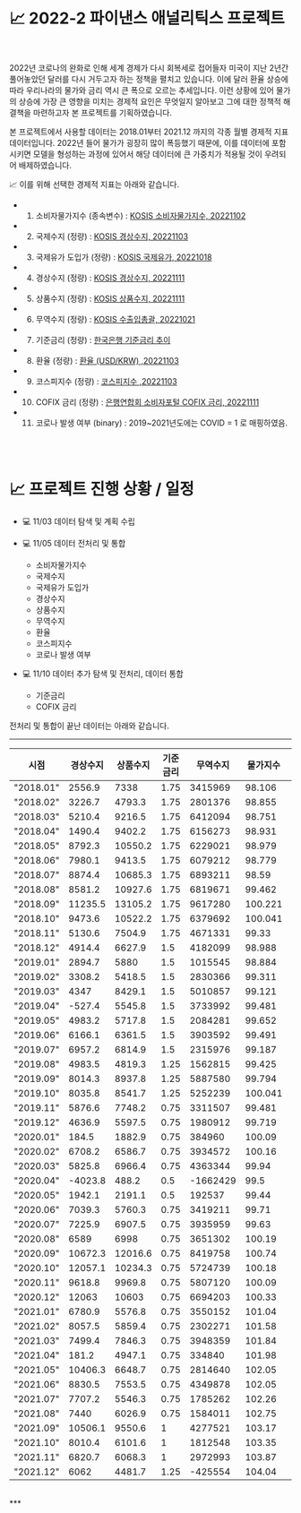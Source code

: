 # 📈 2022-2 파이낸스 애널리틱스 프로젝트  

<br>  

 2022년 코로나의 완화로 인해 세계 경제가 다시 회복세로 접어들자 미국이 지난 2년간 풀어놓았던 달러를 다시 거두고자 하는 정책을 펼치고 있습니다. 이에 달러 환율 상승에 따라 우리나라의 물가와 금리 역시 큰 폭으로 오르는 추세입니다. 이런 상황에 있어 물가의 상승에 가장 큰 영향을 미치는 경제적 요인은 무엇일지 알아보고 그에 대한 정책적 해결책을 마련하고자 본 프로젝트를 기획하였습니다.<br>  
 
 본 프로젝트에서 사용할 데이터는 2018.01부터 2021.12 까지의 각종 월별 경제적 지표 데이터입니다. 2022년 들어 물가가 굉장히 많이 폭등했기 때문에, 이를 데이터에 포함시키면 모델을 형성하는 과정에 있어서 해당 데이터에 큰 가중치가 적용될 것이 우려되어 배제하였습니다.<br>  
 
 
📈 이를 위해 선택한 경제적 지표는 아래와 같습니다.  

  - 1. 소비자물가지수 (종속변수) : [KOSIS 소비자물가지수, 20221102](https://kosis.kr/statHtml/statHtml.do?orgId=101&tblId=DT_1J20003&vw_cd=MT_ZTITLE&list_id=P2_6&seqNo=&lang_mode=ko&language=kor&obj_var_id=&itm_id=&conn_path=MT_ZTITLE)
  - 2. 국제수지 (정량) : [KOSIS 경상수지, 20221103](https://kosis.kr/statHtml/statHtml.do?orgId=301&tblId=DT_301Y013&vw_cd=MT_ZTITLE&list_id=S2_301008_001&seqNo=&lang_mode=ko&language=kor&obj_var_id=&itm_id=&conn_path=MT_ZTITLE)
  - 3. 국제유가 도입가 (정량) : [KOSIS 국제유가, 20221018](https://kosis.kr/statHtml/statHtml.do?orgId=392&tblId=DT_AA123&vw_cd=MT_ZTITLE&list_id=T_21&seqNo=&lang_mode=ko&language=kor&obj_var_id=&itm_id=&conn_path=MT_ZTITLE)
  - 4. 경상수지 (정량) : [KOSIS 경상수지, 20221111](https://kosis.kr/statHtml/statHtml.do?orgId=301&tblId=DT_301Y017&vw_cd=MT_ZTITLE&list_id=S2_301008_001&seqNo=&lang_mode=ko&language=kor&obj_var_id=&itm_id=&conn_path=MT_ZTITLE)
  - 5. 상품수지 (정량) : [KOSIS 상품수지, 20221111](https://kosis.kr/statHtml/statHtml.do?orgId=301&tblId=DT_301Y017&vw_cd=MT_ZTITLE&list_id=S2_301008_001&seqNo=&lang_mode=ko&language=kor&obj_var_id=&itm_id=&conn_path=MT_ZTITLE)
  - 6. 무역수지 (정량) : [KOSIS 수출입총괄, 20221021](https://kosis.kr/statHtml/statHtml.do?orgId=134&tblId=DT_134001_001&vw_cd=MT_ZTITLE&list_id=&scrId=&seqNo=&lang_mode=ko&obj_var_id=&itm_id=&conn_path=E1&docId=0388621915&markType=S&itmNm=%EC%A0%84%EA%B5%AD)
  - 7. 기준금리 (정량) : [한국은행 기준금리 추이](https://www.bok.or.kr/portal/singl/baseRate/list.do?dataSeCd=01&menuNo=200643)
  - 8. 환율 (정량) : [환율 (USD/KRW) ,20221103](https://kr.investing.com/currencies/usd-krw-historical-data)
  - 9. 코스피지수 (정량) : [코스피지수 ,20221103](https://kr.investing.com/indices/kospi-historical-data)
  - 10. COFIX 금리 (정량) : [은행연합회 소비자포털 COFIX 금리, 20221111](https://portal.kfb.or.kr/fingoods/cofix.php)
  - 11. 코로나 발생 여부 (binary) : 2019~2021년도에는 COVID = 1 로 매핑하였음.  
<br>  
<br>  

# 📈 프로젝트 진행 상황 / 일정  

- 💻 11/03 데이터 탐색 및 계획 수립<br>  
  
- 💻 11/05 데이터 전처리 및 통합  
  - 소비자물가지수  
  - 국제수지  
  - 국제유가 도입가  
  - 경상수지  
  - 상품수지  
  - 무역수지  
  - 환율  
  - 코스피지수  
  - 코로나 발생 여부<br>  
  
- 💻 11/10 데이터 추가 탐색 및 전처리, 데이터 통합  
  - 기준금리  
  - COFIX 금리  
  
전처리 및 통합이 끝난 데이터는 아래와 같습니다.  

***  

| 시점        | 경상수지    | 상품수지    | 기준금리 | 무역수지     | 물가지수    | 환율      | 유가   | KOSPI            | COFIX 금리 | COVID |
|-----------|---------|---------|------|----------|---------|---------|------|------------------|----------|-------|
| "2018.01" | 2556.9  | 7338    | 1.75 | 3415969  | 98.106  | 1069.08 | 64.7 | 2520.93772727273 | 1.78     | 0     |
| "2018.02" | 3226.7  | 4793.3  | 1.75 | 2801376  | 98.855  | 1084.21 | 67.8 | 2439.10444444444 | 1.77     | 0     |
| "2018.03" | 5210.4  | 9216.5  | 1.75 | 6412094  | 98.751  | 1060.25 | 64.4 | 2451.57          | 1.82     | 0     |
| "2018.04" | 1490.4  | 9402.2  | 1.75 | 6156273  | 98.931  | 1069.33 | 65.9 | 2458.22476190476 | 1.79     | 0     |
| "2018.05" | 8792.3  | 10550.2 | 1.75 | 6229021  | 98.979  | 1079.59 | 70.3 | 2461.3005        | 1.82     | 0     |
| "2018.06" | 7980.1  | 9413.5  | 1.75 | 6079212  | 98.779  | 1113.91 | 74.6 | 2394.50789473684 | 1.84     | 0     |
| "2018.07" | 8874.4  | 10685.3 | 1.75 | 6893211  | 98.59   | 1112.25 | 75.2 | 2284.25363636364 | 1.81     | 0     |
| "2018.08" | 8581.2  | 10927.6 | 1.75 | 6819671  | 99.462  | 1115.46 | 77.4 | 2283.79681818182 | 1.8      | 0     |
| "2018.09" | 11235.5 | 13105.2 | 1.75 | 9617280  | 100.221 | 1109.98 | 77   | 2307.32588235294 | 1.83     | 0     |
| "2018.10" | 9473.6  | 10522.2 | 1.75 | 6379692  | 100.041 | 1141.02 | 80   | 2153.47666666667 | 1.93     | 0     |
| "2018.11" | 5130.6  | 7504.9  | 1.75 | 4671331  | 99.33   | 1119.44 | 79.1 | 2083.33318181818 | 1.96     | 0     |
| "2018.12" | 4914.4  | 6627.9  | 1.5  | 4182099  | 98.988  | 1113.3  | 67.9 | 2070.12894736842 | 2.04     | 0     |
| "2019.01" | 2894.7  | 5880    | 1.5  | 1015545  | 98.884  | 1111.4  | 60.9 | 2101.98409090909 | 1.99     | 1     |
| "2019.02" | 3308.2  | 5418.5  | 1.5  | 2830366  | 99.311  | 1124.6  | 61.2 | 2210.19882352941 | 1.92     | 1     |
| "2019.03" | 4347    | 8429.1  | 1.5  | 5010857  | 99.121  | 1136.1  | 64.7 | 2161.9145        | 1.94     | 1     |
| "2019.04" | -527.4  | 5545.8  | 1.5  | 3733992  | 99.481  | 1163.25 | 67.9 | 2212.12045454545 | 1.85     | 1     |
| "2019.05" | 4983.2  | 5717.8  | 1.5  | 2084281  | 99.652  | 1187.8  | 73.3 | 2086.8980952381  | 1.85     | 1     |
| "2019.06" | 6166.1  | 6361.5  | 1.5  | 3903592  | 99.491  | 1155.38 | 69.2 | 2105.30315789474 | 1.78     | 1     |
| "2019.07" | 6957.2  | 6814.9  | 1.5  | 2315976  | 99.187  | 1187.32 | 67.2 | 2079.48          | 1.68     | 1     |
| "2019.08" | 4983.5  | 4819.3  | 1.25 | 1562815  | 99.425  | 1209.5  | 65.2 | 1944.23761904762 | 1.52     | 1     |
| "2019.09" | 8014.3  | 8937.8  | 1.25 | 5887580  | 99.794  | 1198.09 | 65   | 2045.20526315789 | 1.57     | 1     |
| "2019.10" | 8035.8  | 8541.7  | 1.25 | 5252239  | 100.041 | 1169.24 | 65.6 | 2065.74761904762 | 1.55     | 1     |
| "2019.11" | 5876.6  | 7748.2  | 0.75 | 3311507  | 99.481  | 1180.7  | 65.1 | 2128.79476190476 | 1.63     | 1     |
| "2019.12" | 4636.9  | 5597.5  | 0.75 | 1980912  | 99.719  | 1154.07 | 65.9 | 2147.0135        | 1.6      | 1     |
| "2020.01" | 184.5   | 1882.9  | 0.75 | 384960   | 100.09  | 1194.97 | 69.3 | 2203.4425        | 1.54     | 1     |
| "2020.02" | 6708.2  | 6586.7  | 0.75 | 3934572  | 100.16  | 1200.2  | 68.6 | 2167.1235        | 1.43     | 1     |
| "2020.03" | 5825.8  | 6966.4  | 0.75 | 4363344  | 99.94   | 1218.3  | 57   | 1786.74636363636 | 1.26     | 1     |
| "2020.04" | -4023.8 | 488.2   | 0.5  | -1662429 | 99.5    | 1212.94 | 37.5 | 1849.589         | 1.2      | 1     |
| "2020.05" | 1942.1  | 2191.1  | 0.5  | 192537   | 99.44   | 1231.49 | 24.1 | 1965.17421052632 | 1.06     | 1     |
| "2020.06" | 7039.3  | 5760.3  | 0.75 | 3419211  | 99.71   | 1199.28 | 28.1 | 2134.69681818182 | 0.89     | 1     |
| "2020.07" | 7225.9  | 6907.5  | 0.75 | 3935959  | 99.63   | 1193.59 | 39.3 | 2195.94869565217 | 0.81     | 1     |
| "2020.08" | 6589    | 6998    | 0.75 | 3651302  | 100.19  | 1187.94 | 44.3 | 2349.873         | 0.8      | 1     |
| "2020.09" | 10672.3 | 12016.6 | 0.75 | 8419758  | 100.74  | 1164.65 | 46.3 | 2371.51619047619 | 0.88     | 1     |
| "2020.10" | 12057.1 | 10234.3 | 0.75 | 5724739  | 100.18  | 1136.49 | 43.2 | 2357.82105263158 | 0.87     | 1     |
| "2020.11" | 9618.8  | 9969.8  | 0.75 | 5807120  | 100.09  | 1109.32 | 41.7 | 2504.18095238095 | 0.9      | 1     |
| "2020.12" | 12063   | 10603   | 0.75 | 6694203  | 100.33  | 1084.47 | 45.1 | 2755.77095238095 | 0.9      | 1     |
| "2021.01" | 6780.9  | 5576.8  | 0.75 | 3550152  | 101.04  | 1117.64 | 51.2 | 3089.267         | 0.86     | 1     |
| "2021.02" | 8057.5  | 5859.4  | 0.75 | 2302271  | 101.58  | 1123.89 | 56.3 | 3092.41166666667 | 0.83     | 1     |
| "2021.03" | 7499.4  | 7846.3  | 0.75 | 3948359  | 101.84  | 1127.17 | 62.5 | 3032.46909090909 | 0.84     | 1     |
| "2021.04" | 181.2   | 4947.1  | 0.75 | 334840   | 101.98  | 1117.16 | 64.9 | 3165.08318181818 | 0.82     | 1     |
| "2021.05" | 10406.3 | 6648.7  | 0.75 | 2814640  | 102.05  | 1106.58 | 65.8 | 3169.20052631579 | 0.82     | 1     |
| "2021.06" | 8830.5  | 7553.5  | 0.75 | 4349878  | 102.05  | 1130.48 | 68.9 | 3259.14          | 0.92     | 1     |
| "2021.07" | 7707.2  | 5546.3  | 0.75 | 1785262  | 102.26  | 1151.41 | 73.9 | 3254.57318181818 | 0.95     | 1     |
| "2021.08" | 7440    | 6026.9  | 0.75 | 1584011  | 102.75  | 1158.73 | 73.5 | 3182.50095238095 | 1.02     | 1     |
| "2021.09" | 10506.1 | 9550.6  | 1    | 4277521  | 103.17  | 1184.23 | 73.3 | 3141.69947368421 | 1.16     | 1     |
| "2021.10" | 8010.4  | 6101.6  | 1    | 1812548  | 103.35  | 1174.47 | 76.2 | 2989.87315789474 | 1.29     | 1     |
| "2021.11" | 6820.7  | 6068.3  | 1    | 2972993  | 103.87  | 1182.71 | 82.4 | 2964.30181818182 | 1.55     | 1     |
| "2021.12" | 6062    | 4481.7  | 1.25 | -425554  | 104.04  | 1187.96 | 81.6 | 2988.49409090909 | 1.69     | 1     |  

<br>
***
